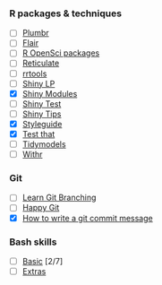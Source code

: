 ### R packages & techniques


- [ ] [Plumbr](https://rviews.rstudio.com/2018/08/30/slack-and-plumber-part-one/)
- [ ] [Flair](https://twitter.com/Emil_Hvitfeldt/status/1250249425223442433/photo/1)
- [ ] [R OpenSci packages](https://devguide.ropensci.org/)
- [ ] [Reticulate](https://rstudio.github.io/reticulate/)
- [ ] [rrtools](https://annakrystalli.me/rrtools-repro-research/intro.html)
- [ ] [Shiny LP](https://github.com/jasdumas/shinyLP)
- [x] [Shiny Modules](https://shiny.rstudio.com/articles/modules.html)
- [ ] [Shiny Test](https://github.com/rstudio/shinytest)
- [ ] [Shiny Tips](https://github.com/daattali/advanced-shiny)
- [x] [Styleguide](http://style.tidyverse.org/)
- [x] [Test that](http://r-pkgs.had.co.nz/tests.html)
- [ ] [Tidymodels](https://rviews.rstudio.com/2019/06/19/a-gentle-intro-to-tidymodels/)
- [ ] [Withr](https://github.com/r-lib/withr)

### Git 

- [ ] [Learn Git Branching](https://learngitbranching.js.org/)
- [ ] [Happy Git](https://www.rstudio.com/resources/videos/happy-git-and-gihub-for-the-user-tutorial/)
- [x] [How to write a git commit message](https://chris.beams.io/posts/git-commit/)

### Bash skills
- [ ] [Basic](https://swcarpentry.github.io/shell-novice/)  [2/7]
- [ ] [Extras](http://swcarpentry.github.io/shell-extras/) 
